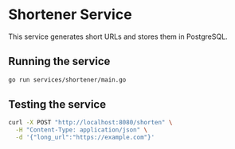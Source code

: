 # Shortener Service

This service generates short URLs and stores them in PostgreSQL.

## Running the service

```bash
go run services/shortener/main.go
```

## Testing the service

```bash
curl -X POST "http://localhost:8080/shorten" \
  -H "Content-Type: application/json" \
  -d '{"long_url":"https://example.com"}'
```
